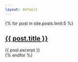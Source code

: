 ```yaml
---
layout: default
---
```

{% for post in site.posts limit:5 %}
<div>
    <h2><a href="{{ post.url }}">{{ post.title }}</a></h2>
{{ post.excerpt }}
<br>
</div>
{% endfor %}
